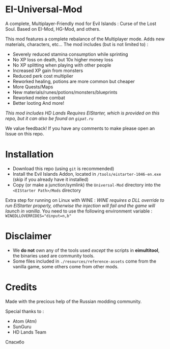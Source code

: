 # EI-Universal-Mod

A complete, Multiplayer-Friendly mod for Evil Islands : Curse of the Lost Soul. Based on EI-Mod, HG-Mod, and others.

This mod features a complete rebalance of the Multiplayer mode. Adds new materials, characters, etc...
The mod includes (but is not limited to) :
- Severely reduced stamina consumption while sprinting
- No XP loss on death, but 10x higher money loss
- No XP splitting when playing with other people
- Increased XP gain from monsters
- Reduced perk cost multiplier
- Reworked healing, potions are more common but cheaper
- More Quests/Maps
- New materials/runes/potions/monsters/blueprints
- Reworked melee combat
- Better looting
And more!

*This mod includes HD Lands*
*Requires EIStarter, which is provided on this repo, but it can also be found on `gipat.ru`*

We value feedback! If you have any comments to make please open an Issue on this repo.

# Installation

- Download this repo (using `git` is recommended)
- Install the Evil Islands Addon, located in `/tools/eistarter-1046-en.exe` (skip if you already have it installed)
- Copy (or make a junction/symlink) the `Universal-Mod` directory into the  `<EIStarter Path>/Mods` directory

Extra step for running on Linux with WINE :
*WINE requires a DLL override to run EIStarter properly, otherwise the injection will fail and the game will launch in vanilla.*
You need to use the following environment variable : `WINEDLLOVERRIDES="dinput=n,b"`

# Disclaimer

- We __do not__ own any of the tools used *except* the scripts in __eimultitool__, the binaries used are community tools.
- Some files included in `./resources/reference-assets` come from the vanilla game, some others come from other mods.

# Credits

Made with the precious help of the Russian modding community.

Special thanks to :
- Atom (Atm)
- SunGuru
- HD Lands Team

Спасибо

